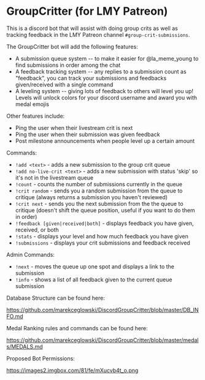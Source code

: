 # GroupCritter (for LMY Patreon)

This is a discord bot that will assist with doing group crits as well as tracking feedback in the LMY Patreon channel `#group-crit-submissions`.

The GroupCritter bot will add the following features:
- A submission queue system  -- to make it easier for @la_meme_young to find submissions in order among the chat
- A feedback tracking system -- any replies to a submission count as "feedback", you can track your submissions and feedbacks given/received with a single command
- A leveling system -- giving lots of feedback to others will level you up! Levels will unlock colors for your discord username and award you with medal emojis

Other features include:
- Ping the user when their livestream crit is next
- Ping the user when their submission was given feedback
- Post milestone announcements when people level up a certain amount

Commands:

- `!add <text>` - adds a new submission to the group crit queue
- `!add no-live-crit <text>` - adds a new submission with status 'skip' so it's not in the livestream queue
- `!count` - counts the number of submissions currently in the queue
- `!crit random` - sends you a random submission from the queue to critique (always returns a submission you haven't reviewed)
- `!crit next` - sends you the next submission from the the queue to critique (doesn't shift the queue position, useful if you want to do them in order)
- `!feedback [given|received|both]` - displays feedback you have given, received, or both
- `!stats` - displays your level and how much feedback you have given
- `!submissions` - displays your crit submissions and feedback received

Admin Commands:

- `!next` - moves the queue up one spot and displays a link to the submission
- `!info` - shows a list of all feedback given to the current queue submission

Database Structure can be found here:

https://github.com/marekceglowski/DiscordGroupCritter/blob/master/DB_INFO.md

Medal Ranking rules and commands can be found here:

https://github.com/marekceglowski/DiscordGroupCritter/blob/master/medals/MEDALS.md

Proposed Bot Permissions:

https://images2.imgbox.com/81/fe/mXucvb4t_o.png

